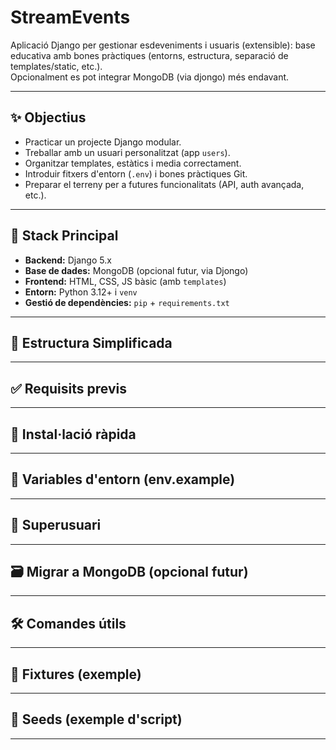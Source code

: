 # StreamEvents

Aplicació Django per gestionar esdeveniments i usuaris (extensible): base educativa amb bones pràctiques (entorns, estructura, separació de templates/static, etc.).  
Opcionalment es pot integrar MongoDB (via djongo) més endavant.

---

## ✨ Objectius
- Practicar un projecte Django modular.
- Treballar amb un usuari personalitzat (app `users`).
- Organitzar templates, estàtics i media correctament.
- Introduir fitxers d'entorn (`.env`) i bones pràctiques Git.
- Preparar el terreny per a futures funcionalitats (API, auth avançada, etc.).

---

## 🧱 Stack Principal
- **Backend:** Django 5.x
- **Base de dades:** MongoDB (opcional futur, via Djongo)
- **Frontend:** HTML, CSS, JS bàsic (amb `templates`)
- **Entorn:** Python 3.12+ i `venv`
- **Gestió de dependències:** `pip` + `requirements.txt`

---

## 📂 Estructura Simplificada

---

## ✅ Requisits previs

---

## 🚀 Instal·lació ràpida

---

## 🔐 Variables d'entorn (env.example)

---

## 👤 Superusuari

---

## 🗃️ Migrar a MongoDB (opcional futur)

---

## 🛠️ Comandes útils

---

## 💾 Fixtures (exemple)

---

## 🌱 Seeds (exemple d'script)

---